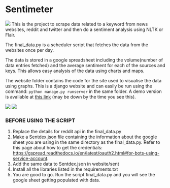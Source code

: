 # Sentimeter
![](./images/front.png)
This is the project to scrape data related to a keyword from news websites, reddit and twitter and then do a sentiment analysis using NLTK or Flair. 

The final_data.py is a scheduler script that fetches the data from the websites once per day.  

The data is stored in a google spreadsheet including the volume(number of data entries fetched) and the average sentiment for each of the sources and keys. This allows easy analysis of the data using charts and maps. 

The website folder contains the code for the site used to visualise the data using graphs. This is a django website and can easily be run using the command: `python manage.py runserver` in the same folder. A demo version is available at [this link](http://sentimeter.pythonanywhere.com/) (may be down by the time you see this).


![](./images/list.png)
![](./images/graphs.png)

### BEFORE USING THE SCRIPT
1. Replace the details for reddit api in the final_data.py
2. Make a Sentdex.json file containing the information about the google sheet you are using in the same directory as the final_data.py. Refer to this page about how to get the credentials: https://gspread.readthedocs.io/en/latest/oauth2.html#for-bots-using-service-account.
3. Add the same data to Sentdex.json in website/sent
4. Install all the libraries listed in the requirements.txt
5. You are good to go. Run the script final_data.py and you will see the google sheet getting populated with data.
